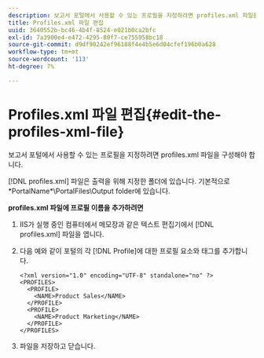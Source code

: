 ```yaml
---
description: 보고서 포털에서 사용할 수 있는 프로필을 지정하려면 profiles.xml 파일을 구성해야 합니다.
title: Profiles.xml 파일 편집
uuid: 3640552b-bc46-4b4f-8524-e021b0ca2bfc
exl-id: 7a3900e4-e472-4295-80f7-ce755958bc18
source-git-commit: d9df90242ef96188f4e4b5e6d04cfef196b0a628
workflow-type: tm+mt
source-wordcount: '113'
ht-degree: 7%

---
```


# Profiles.xml 파일 편집{#edit-the-profiles-xml-file}

보고서 포털에서 사용할 수 있는 프로필을 지정하려면 profiles.xml 파일을 구성해야 합니다.

[!DNL profiles.xml] 파일은 출력을 위해 지정한 폴더에 있습니다. 기본적으로 \*PortalName*\PortalFiles\Output folder에 있습니다.

**profiles.xml 파일에 프로필 이름을 추가하려면**

1. IIS가 실행 중인 컴퓨터에서 메모장과 같은 텍스트 편집기에서 [!DNL profiles.xml] 파일을 엽니다.
1. 다음 예와 같이 포털의 각 [!DNL Profile]에 대한 프로필 요소와 태그를 추가합니다.

   ```
   <?xml version="1.0" encoding="UTF-8" standalone="no" ?>
   <PROFILES>
     <PROFILE>
       <NAME>Product Sales</NAME>
     </PROFILE>
     <PROFILE>
       <NAME>Product Marketing</NAME>
     </PROFILE>
   </PROFILES>
   ```

1. 파일을 저장하고 닫습니다.
